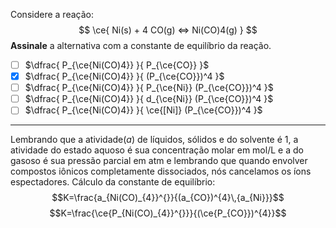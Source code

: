 Considere a reação:
$$
    \ce{ Ni(s) + 4 CO(g) <=> Ni(CO)4(g) }
$$
**Assinale** a alternativa com a constante de equilíbrio da reação.

- [ ] $\dfrac{ P_{\ce{Ni(CO)4}} }{ P_{\ce{CO}} }$
- [x] $\dfrac{ P_{\ce{Ni(CO)4}} }{ (P_{\ce{CO}})^4 }$
- [ ] $\dfrac{ P_{\ce{Ni(CO)4}} }{ P_{\ce{Ni}} (P_{\ce{CO}})^4 }$
- [ ] $\dfrac{ P_{\ce{Ni(CO)4}} }{ d_{\ce{Ni}} (P_{\ce{CO}})^4 }$
- [ ] $\dfrac{ P_{\ce{Ni(CO)4}} }{ \ce{[Ni]} (P_{\ce{CO}})^4 }$

---

Lembrando que a atividade$(a)$ de líquidos, sólidos e do solvente é 1, a atividade do estado aquoso é sua concentração molar em mol/L e a do gasoso é sua pressão parcial em atm e lembrando que quando envolver compostos iônicos completamente dissociados, nós cancelamos os íons espectadores.
Cálculo da constante de equilíbrio:
$$K=\frac{a_{Ni(CO)_{4}}^{}}{(a_{CO})^{4}\,{a_{Ni}}}$$
$$K=\frac{\ce{P_{Ni(CO)_{4}}^{}}}{(\ce{P_{CO}})^{4}}$$


